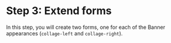 # Step 3: Extend forms

In this step, you will create two forms, one for each of the Banner appearances (`collage-left` and `collage-right`). 

